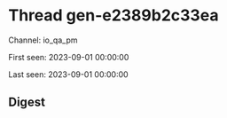 # Thread gen-e2389b2c33ea
Channel: io_qa_pm

First seen: 2023-09-01 00:00:00

Last seen: 2023-09-01 00:00:00

## Digest


